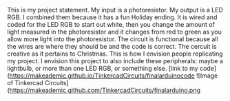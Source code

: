 This is my project statement. My input is a photoresistor. My output is a LED RGB. I combined them because it has a fun Holiday ending. It is wired and coded for the LED RGB to start out white, then you change the amount of light measured in the photoresistor and it changes from red to green as you allow more light into the photoresistor. The circuit is functional because all the wires are where they should be and the code is correct. The cercuit is creative as it pertains to Christmas. This is how I envision people replicating my project. I envision this project to also include these peripherals: maybe a lightbulb, or more than one LED RGB, or something else. [link to my code](https://makeademic.github.io/TinkercadCircuits/finalarduinocode
![Image of Tinkercad Circuits](https://makeademic.github.com/TinkercadCircuits/finalarduino.png

